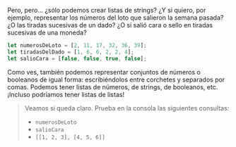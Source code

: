 Pero, pero... ¿sólo podemos crear listas de strings? ¿Y si quiero, por ejemplo, representar los números del loto que salieron la semana pasada? ¿O las tiradas sucesivas de un dado? ¿O si salió cara o sello en tiradas sucesivas de una moneda?

```javascript
let numerosDeLoto = [2, 11, 17, 32, 36, 39];
let tiradasDelDado = [1, 6, 6, 2, 2, 4];
let salioCara = [false, false, true, false];
```

Como ves, también podemos representar conjuntos de números o booleanos de igual forma: escribiéndolos entre corchetes y separados por comas. Podemos tener listas de números, de strings, de booleanos, etc. ¡Incluso podríamos tener listas de listas!

> Veamos si queda claro. Prueba en la consola las siguientes consultas: 
> 
> * `numerosDeLoto`
> * `salioCara`
> * `[[1, 2, 3], [4, 5, 6]]`



